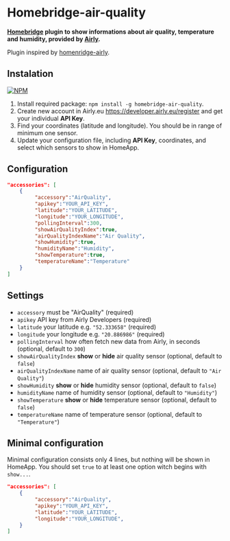 # Homebridge-air-quality

**[Homebridge](https://github.com/nfarina/homebridge) plugin to show informations about air quality, temperature and humidity, provided by [Airly](https://airly.eu/en/).**

Plugin inspired by [homenridge-airly](https://github.com/beniaminrychter/homebridge-airly).

## Instalation

[![NPM](https://nodei.co/npm/homebridge-air-quality.png)](https://nodei.co/npm/homebridge-air-quality/)

1. Install required package: `npm install -g homebridge-air-quality`.
1. Create new account in Airly.eu <https://developer.airly.eu/register> and get your individual **API Key**.
1. Find your coordinates (latitude and longitude). You should be in range of minimum one sensor.  
1. Update your configuration file, including **API Key**, coordinates, and select which sensors to show in HomeApp.

## Configuration
```json
"accessories": [
    {
         "accessory":"AirQuality",
         "apikey":"YOUR_API_KEY",
         "latitude":"YOUR_LATITUDE",
         "longitude":"YOUR_LONGITUDE",
         "pollingInterval":300,
         "showAirQualityIndex":true,
         "airQualityIndexName":"Air Quality",
         "showHumidity":true,
         "humidityName":"Humidity",
         "showTemperature":true,
         "temperatureName":"Temperature"
    }
]
```

## Settings
- `accessory` must be "AirQuality" (required)
- `apikey` API key from Airly Developers (required)
- `latitude` your latitude e.g. `"52.333658"` (required)
- `longitude` your longitude e.g. `"20.886986"` (required)
- `pollingInterval` how often fetch new data from Airly, in seconds (optional, default to `300`)
- `showAirQualityIndex` __show__ or __hide__ air quality sensor (optional, default to `false`)
- `airQualityIndexName` name of air quality sensor (optional, default to `"Air Quality"`)
- `showHumidity` __show__ or __hide__ humidity sensor (optional, default to `false`)
- `humidityName` name of humidity sensor (optional, default to `"Humidity"`)
- `showTemperature` __show__ or __hide__ temperature sensor (optional, default to `false`)
- `temperatureName` name of temperature sensor (optional, default to `"Temperature"`)

## Minimal configuration

Minimal configuration consists only 4 lines, but nothing will be shown in HomeApp. You should set `true` to at least one option witch begins with `show...`.

```json
"accessories": [
    {
         "accessory":"AirQuality",
         "apikey":"YOUR_API_KEY",
         "latitude":"YOUR_LATITUDE",
         "longitude":"YOUR_LONGITUDE",
    }
]
```
